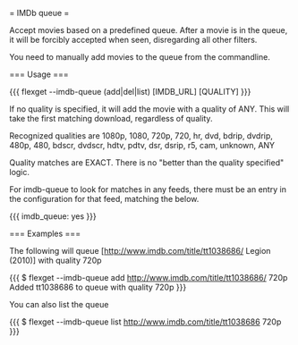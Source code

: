 = IMDb queue =

Accept movies based on a predefined queue. After a movie is in the queue, it will be forcibly accepted when seen, disregarding all other filters.

You need to manually add movies to the queue from the commandline.

=== Usage ===

{{{
flexget --imdb-queue (add|del|list) [IMDB_URL] [QUALITY]
}}}

If no quality is specified, it will add the movie with a quality of ANY. This will take the first matching download, regardless of quality.

Recognized qualities are 1080p, 1080, 720p, 720, hr, dvd, bdrip, dvdrip, 480p, 480, bdscr, dvdscr, hdtv, pdtv, dsr, dsrip, r5, cam, unknown, ANY

Quality matches are EXACT. There is no "better than the quality specified" logic.

For imdb-queue to look for matches in any feeds, there must be an entry in the configuration for that feed, matching the below.

{{{
imdb_queue: yes
}}}

=== Examples ===

The following will queue [http://www.imdb.com/title/tt1038686/ Legion (2010)] with quality 720p

{{{
$ flexget --imdb-queue add http://www.imdb.com/title/tt1038686/ 720p
Added tt1038686 to queue with quality 720p
}}}


You can also list the queue

{{{
$ flexget --imdb-queue list
http://www.imdb.com/title/tt1038686 720p
}}}